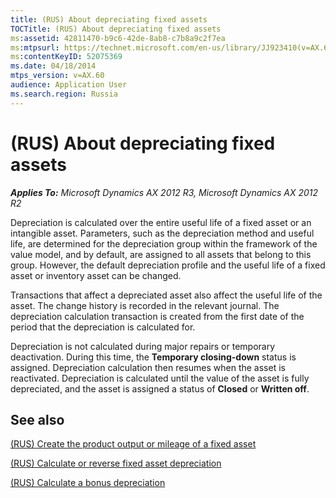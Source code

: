 ```yaml
---
title: (RUS) About depreciating fixed assets
TOCTitle: (RUS) About depreciating fixed assets
ms:assetid: 42811470-b9c6-42de-8ab8-c7b8a9c2f7ea
ms:mtpsurl: https://technet.microsoft.com/en-us/library/JJ923410(v=AX.60)
ms:contentKeyID: 52075369
ms.date: 04/18/2014
mtps_version: v=AX.60
audience: Application User
ms.search.region: Russia
---
```


# (RUS) About depreciating fixed assets 


_**Applies To:** Microsoft Dynamics AX 2012 R3, Microsoft Dynamics AX 2012 R2_

Depreciation is calculated over the entire useful life of a fixed asset or an intangible asset. Parameters, such as the depreciation method and useful life, are determined for the depreciation group within the framework of the value model, and by default, are assigned to all assets that belong to this group. However, the default depreciation profile and the useful life of a fixed asset or inventory asset can be changed.

Transactions that affect a depreciated asset also affect the useful life of the asset. The change history is recorded in the relevant journal. The depreciation calculation transaction is created from the first date of the period that the depreciation is calculated for.

Depreciation is not calculated during major repairs or temporary deactivation. During this time, the **Temporary closing-down** status is assigned. Depreciation calculation then resumes when the asset is reactivated. Depreciation is calculated until the value of the asset is fully depreciated, and the asset is assigned a status of **Closed** or **Written off**.

## See also

[(RUS) Create the product output or mileage of a fixed asset](rus-create-the-product-output-or-mileage-of-a-fixed-asset.md)

[(RUS) Calculate or reverse fixed asset depreciation](rus-calculate-or-reverse-fixed-asset-depreciation.md)

[(RUS) Calculate a bonus depreciation](rus-calculate-a-bonus-depreciation.md)

  



